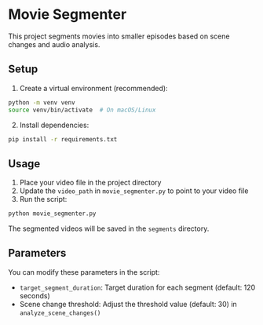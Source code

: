 # Movie Segmenter

This project segments movies into smaller episodes based on scene changes and audio analysis.

## Setup

1. Create a virtual environment (recommended):
```bash
python -m venv venv
source venv/bin/activate  # On macOS/Linux
```

2. Install dependencies:
```bash
pip install -r requirements.txt
```

## Usage

1. Place your video file in the project directory
2. Update the `video_path` in `movie_segmenter.py` to point to your video file
3. Run the script:
```bash
python movie_segmenter.py
```

The segmented videos will be saved in the `segments` directory.

## Parameters

You can modify these parameters in the script:
- `target_segment_duration`: Target duration for each segment (default: 120 seconds)
- Scene change threshold: Adjust the threshold value (default: 30) in `analyze_scene_changes()`